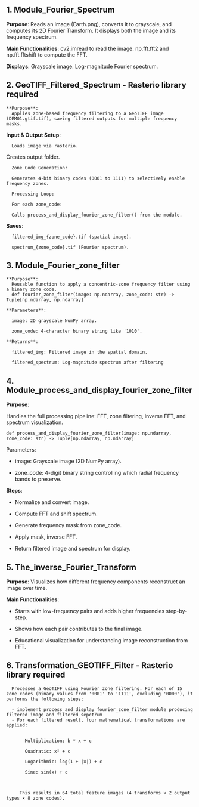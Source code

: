## 1. Module_Fourier_Spectrum

   **Purpose**:
   Reads an image (Earth.png), converts it to grayscale, and computes its 2D Fourier Transform. It displays both the image and its frequency spectrum.

   **Main Functionalities**:
      cv2.imread to read the image.
      np.fft.fft2 and np.fft.fftshift to compute the FFT.

   **Displays**:
      Grayscale image.
      Log-magnitude Fourier spectrum.

## 2. GeoTIFF_Filtered_Spectrum - Rasterio library required
    
    **Purpose**:
      Applies zone-based frequency filtering to a GeoTIFF image (DEM01.gtif.tif), saving filtered outputs for multiple frequency masks.

   **Input & Output Setup**:

      Loads image via rasterio.

   Creates output folder.

      Zone Code Generation:

      Generates 4-bit binary codes (0001 to 1111) to selectively enable frequency zones.

      Processing Loop:

      For each zone_code:

      Calls process_and_display_fourier_zone_filter() from the module.

   **Saves**:

      filtered_img_{zone_code}.tif (spatial image).

      spectrum_{zone_code}.tif (Fourier spectrum).
   
 ## 3. Module_Fourier_zone_filter
    
    **Purpose**:
      Reusable function to apply a concentric-zone frequency filter using a binary zone code.
      def fourier_zone_filter(image: np.ndarray, zone_code: str) -> Tuple[np.ndarray, np.ndarray]
    
    **Parameters**:

      image: 2D grayscale NumPy array.

      zone_code: 4-character binary string like '1010'.
    
    **Returns**:

      filtered_img: Filtered image in the spatial domain.

      filtered_spectrum: Log-magnitude spectrum after filtering
   
## 4. Module_process_and_display_fourier_zone_filter

**Purpose**:

Handles the full processing pipeline: FFT, zone filtering, inverse FFT, and spectrum visualization.
```
def process_and_display_fourier_zone_filter(image: np.ndarray, zone_code: str) -> Tuple[np.ndarray, np.ndarray]
```
Parameters:

- image: Grayscale image (2D NumPy array).

- zone_code: 4-digit binary string controlling which radial frequency bands to preserve.

**Steps**:

- Normalize and convert image.

- Compute FFT and shift spectrum.

- Generate frequency mask from zone_code.

- Apply mask, inverse FFT.

- Return filtered image and spectrum for display.

   
##  5. The_inverse_Fourier_Transform
     
**Purpose**:
Visualizes how different frequency components reconstruct an image over time.

**Main Functionalities**:

- Starts with low-frequency pairs and adds higher frequencies step-by-step.

- Shows how each pair contributes to the final image.

- Educational visualization for understanding image reconstruction from FFT.

## 6. Transformation_GEOTIFF_Filter - Rasterio library required
   
      Processes a GeoTIFF using Fourier zone filtering. For each of 15 zone codes (binary values from '0001' to '1111', excluding '0000'), it       performs the following steps:
   
      - implement process_and_display_fourier_zone_filter module producing filtered image and filtered sepctrum
      - For each filtered result, four mathematical transformations are applied:
  
        
           Multiplication: b * x + c
        
           Quadratic: x² + c
        
           Logarithmic: log(1 + |x|) + c
        
           Sine: sin(x) + c



         This results in 64 total feature images (4 transforms × 2 output types × 8 zone codes).



 


      
